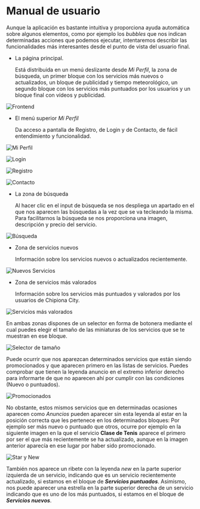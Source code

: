 # Manual de usuario

Aunque la aplicación es bastante intuitiva y proporciona ayuda automática sobre algunos elementos, como por ejemplo los *bubbles* que nos indican determinadas acciones que podemos ejecutar, intentaremos describir las funcionalidades más interesantes desde el punto de vista del usuario final.

* La página principal.

    Está distribuida en un menú deslizante desde *Mi Perfil*, la zona de búsqueda, un primer bloque con los servicios más nuevos o actualizados, un bloque de publicidad y tiempo meteorológico, un segundo bloque con los servicios más puntuados por los usuarios y un bloque final con vídeos y publicidad.

![Frontend](https://github.com/hftomler/chipionacity/blob/master/backend/web/imagenes/imgGuia/frontendCompleto.png?raw=true)

* El menú superior *Mi Perfil*

    Da acceso a pantalla de Registro, de Login y de Contacto, de fácil entendimiento y funcionalidad.
    
![Mi Perfil](https://github.com/hftomler/chipionacity/blob/master/backend/web/imagenes/imgGuia/MenuwhenNotLogin.png?raw=true)

![Login](https://github.com/hftomler/chipionacity/blob/master/backend/web/imagenes/imgGuia/pantallaLogin.png?raw=true)

![Registro](https://github.com/hftomler/chipionacity/blob/master/backend/web/imagenes/imgGuia/pantallaRegistro.png?raw=true)

![Contacto](https://github.com/hftomler/chipionacity/blob/master/backend/web/imagenes/imgGuia/contacto.png?raw=true)

* La zona de búsqueda

    Al hacer clic en el input de búsqueda se nos despliega un apartado en el que nos aparecen las búsquedas a la vez que se va tecleando la misma. Para facilitarnos la búsqueda se nos proporciona una imagen, descripción y precio del servicio.
    
![Búsqueda](https://github.com/hftomler/chipionacity/blob/master/backend/web/imagenes/imgGuia/busqueda.png?raw=true)

* Zona de servicios nuevos

    Información sobre los servicios nuevos o actualizados recientemente. 
    
![Nuevos Servicios](https://github.com/hftomler/chipionacity/blob/master/backend/web/imagenes/imgGuia/nuevosServicios.png?raw=true)


* Zona de servicios más valorados

    Información sobre los servicios más puntuados y valorados por los usuarios de Chipiona City. 
    
![Servicios más valorados](https://github.com/hftomler/chipionacity/blob/master/backend/web/imagenes/imgGuia/serviciosPuntuados.png?raw=true)

En ambas zonas dispones de un selector en forma de botonera mediante el cual puedes elegir el tamaño de las miniaturas de los servicios que se te muestran en ese bloque.

![Selector de tamaño](https://github.com/hftomler/chipionacity/blob/master/backend/web/imagenes/imgGuia/selectorSize.png?raw=true)

Puede ocurrir que nos aparezcan determinados servicios que están siendo promocionados y que aparecen primero en las listas de servicios. Puedes comprobar que tienen la leyenda anuncio en el extremo inferior derecho para informarte de que no aparecen ahí por cumplir con las condiciones (Nuevo o puntuados).

![Promocionados](https://github.com/hftomler/chipionacity/blob/master/backend/web/imagenes/imgGuia/anuncio.png?raw=true)

No obstante, estos mismos servicios que en determinadas ocasiones aparecen como *Anuncios* pueden aparecer sin esta leyenda al estar en la posición correcta que les pertenece en los determinados bloques: Por ejemplo ser más nuevo o puntuado que otros, ocurre por ejemplo en la siguiente imagen en la que el servicio **Clase de Tenis** aparece el primero por ser el que más recientemente se ha actualizado, aunque en la imagen anterior aparecía en ese lugar por haber sido promocionado.

![Star y New](https://github.com/hftomler/chipionacity/blob/master/backend/web/imagenes/imgGuia/bloquenewPuntNoAnuncio.png?raw=true)

También nos aparece un ribete con la leyenda *new* en la parte superior izquierda de un servicio, indicando que es un servicio recientemente actualizado, si estamos en el bloque de ***Servicios puntuados***. Asimismo, nos puede aparecer una estrella en la parte superior derecha de un servicio indicando que es uno de los más puntuados, si estamos en el bloque de ***Servicios nuevos***. 

